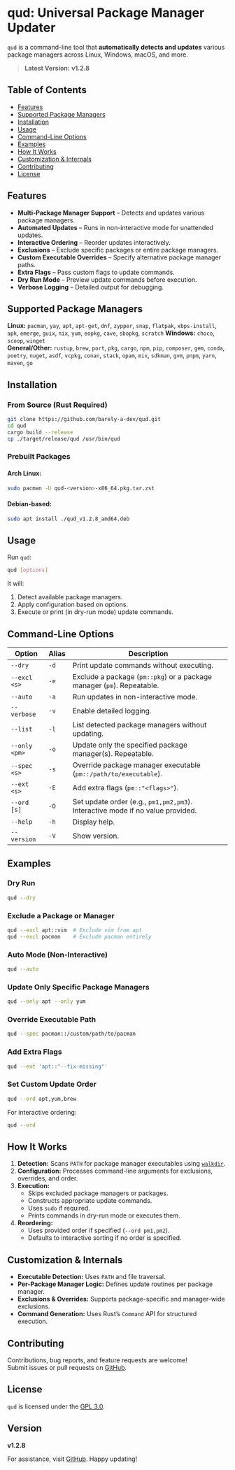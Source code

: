 # qud: Universal Package Manager Updater

`qud` is a command-line tool that **automatically detects and updates** various package managers across Linux, Windows,
macOS, and more.

> **Latest Version:** **v1.2.8**

## Table of Contents

- [Features](#features)
- [Supported Package Managers](#supported-package-managers)
- [Installation](#installation)
- [Usage](#usage)
- [Command-Line Options](#command-line-options)
- [Examples](#examples)
- [How It Works](#how-it-works)
- [Customization & Internals](#customization--internals)
- [Contributing](#contributing)
- [License](#license)

## Features

- **Multi-Package Manager Support** – Detects and updates various package managers.
- **Automated Updates** – Runs in non-interactive mode for unattended updates.
- **Interactive Ordering** – Reorder updates interactively.
- **Exclusions** – Exclude specific packages or entire package managers.
- **Custom Executable Overrides** – Specify alternative package manager paths.
- **Extra Flags** – Pass custom flags to update commands.
- **Dry Run Mode** – Preview update commands before execution.
- **Verbose Logging** – Detailed output for debugging.

## Supported Package Managers

**Linux:** `pacman`, `yay`, `apt`, `apt-get`, `dnf`, `zypper`, `snap`, `flatpak`, `xbps-install`, `apk`, `emerge`,
`guix`, `nix`, `yum`, `eopkg`, `cave`, `sbopkg`, `scratch`
**Windows:** `choco`, `scoop`, `winget`  
**General/Other:** `rustup`, `brew`, `port`, `pkg`, `cargo`, `npm`, `pip`, `composer`, `gem`, `conda`, `poetry`,
`nuget`, `asdf`, `vcpkg`, `conan`, `stack`, `opam`, `mix`, `sdkman`, `gvm`, `pnpm`, `yarn`, `maven`, `go`

## Installation

### From Source (Rust Required)

```bash
git clone https://github.com/barely-a-dev/qud.git
cd qud
cargo build --release
cp ./target/release/qud /usr/bin/qud
```

### Prebuilt Packages

#### Arch Linux:

```bash
sudo pacman -U qud-<version>-x86_64.pkg.tar.zst
```

#### Debian-based:

```bash
sudo apt install ./qud_v1.2.8_amd64.deb
```

## Usage

Run `qud`:

```bash
qud [options]
```

It will:

1. Detect available package managers.
2. Apply configuration based on options.
3. Execute or print (in dry-run mode) update commands.

## Command-Line Options

| Option        | Alias | Description                                                                    |
|---------------|-------|--------------------------------------------------------------------------------|
| `--dry`       | `-d`  | Print update commands without executing.                                       |
| `--excl <s>`  | `-e`  | Exclude a package (`pm::pkg`) or a package manager (`pm`). Repeatable.         |
| `--auto`      | `-a`  | Run updates in non-interactive mode.                                           |
| `--verbose`   | `-v`  | Enable detailed logging.                                                       |
| `--list`      | `-l`  | List detected package managers without updating.                               |
| `--only <pm>` | `-o`  | Update only the specified package manager(s). Repeatable.                      |
| `--spec <s>`  | `-s`  | Override package manager executable (`pm::/path/to/executable`).               |
| `--ext <s>`   | `-E`  | Add extra flags (`pm::"<flags>"`).                                             |
| `--ord [s]`   | `-O`  | Set update order (e.g., `pm1,pm2,pm3`). Interactive mode if no value provided. |
| `--help`      | `-h`  | Display help.                                                                  |
| `--version`   | `-V`  | Show version.                                                                  |

## Examples

### Dry Run

```bash
qud --dry
```

### Exclude a Package or Manager

```bash
qud --excl apt::vim  # Exclude vim from apt
qud --excl pacman    # Exclude pacman entirely
```

### Auto Mode (Non-Interactive)

```bash
qud --auto
```

### Update Only Specific Package Managers

```bash
qud --only apt --only yum
```

### Override Executable Path

```bash
qud --spec pacman::/custom/path/to/pacman
```

### Add Extra Flags

```bash
qud --ext 'apt::"--fix-missing"'
```

### Set Custom Update Order

```bash
qud --ord apt,yum,brew
```

For interactive ordering:

```bash
qud --ord
```

## How It Works

1. **Detection:** Scans `PATH` for package manager executables using [`walkdir`](https://crates.io/crates/walkdir).
2. **Configuration:** Processes command-line arguments for exclusions, overrides, and order.
3. **Execution:**
    - Skips excluded package managers or packages.
    - Constructs appropriate update commands.
    - Uses `sudo` if required.
    - Prints commands in dry-run mode or executes them.
4. **Reordering:**
    - Uses provided order if specified (`--ord pm1,pm2`).
    - Defaults to interactive sorting if no order is specified.

## Customization & Internals

- **Executable Detection:** Uses `PATH` and file traversal.
- **Per-Package Manager Logic:** Defines update routines per package manager.
- **Exclusions & Overrides:** Supports package-specific and manager-wide exclusions.
- **Command Generation:** Uses Rust’s `Command` API for structured execution.

## Contributing

Contributions, bug reports, and feature requests are welcome!  
Submit issues or pull requests on [GitHub](https://github.com/barely-a-dev/qud).

## License

`qud` is licensed under the [GPL 3.0](LICENSE).

## Version

**v1.2.8**

For assistance, visit [GitHub](https://github.com/barely-a-dev/qud). Happy updating!

